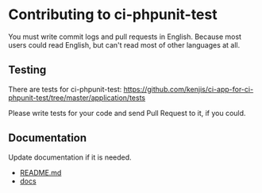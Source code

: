 # Contributing to ci-phpunit-test

You must write commit logs and pull requests in English.
Because most users could read English, but can't read most of other languages at all.

## Testing

There are tests for ci-phpunit-test: https://github.com/kenjis/ci-app-for-ci-phpunit-test/tree/master/application/tests

Please write tests for your code and send Pull Request to it, if you could.

## Documentation

Update documentation if it is needed.

* [README.md](README.md)
* [docs](docs)
